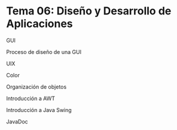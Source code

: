 # Tema 06: Diseño y Desarrollo de Aplicaciones

GUI

Proceso de diseño de una GUI

UIX

Color

Organización de objetos

Introducción a AWT

Introducción a Java Swing

JavaDoc

